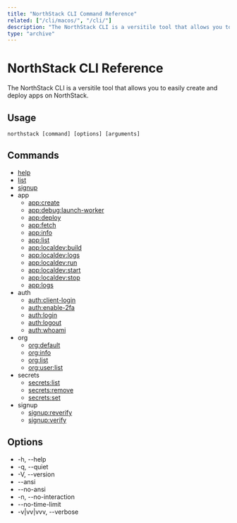 ```yaml
---
title: "NorthStack CLI Command Reference"
related: ["/cli/macos/", "/cli/"]
description: "The NorthStack CLI is a versitile tool that allows you to easily create and deploy apps on NorthStack."
type: "archive"
---
```


# NorthStack CLI Reference

The NorthStack CLI is a versitile tool that allows you to easily create and deploy apps on NorthStack.

## Usage

`northstack [command] [options] [arguments]`

## Commands

* [help](/cli/reference/help/)
* [list](/cli/reference/list/)
* [signup](/cli/reference/signup/)
* app
  * [app:create](/cli/reference/app/create/)
  * [app:debug:launch-worker](/cli/reference/app/debug/launch-worker/)
  * [app:deploy](/cli/reference/app/deploy/)
  * [app:fetch](/cli/reference/app/fetch/)
  * [app:info](/cli/reference/app/info/)
  * [app:list](/cli/reference/app/list/)
  * [app:localdev:build](/cli/reference/app/localdev/build/)
  * [app:localdev:logs](/cli/reference/app/localdev/logs/)
  * [app:localdev:run](/cli/reference/app/localdev/run/)
  * [app:localdev:start](/cli/reference/app/localdev/start/)
  * [app:localdev:stop](/cli/reference/app/localdev/stop/)
  * [app:logs](/cli/reference/app/logs/)
* auth
  * [auth:client-login](/cli/reference/auth/client-login/)
  * [auth:enable-2fa](/cli/reference/auth/enable-2fa/)
  * [auth:login](/cli/reference/auth/login/)
  * [auth:logout](/cli/reference/auth/logout/)
  * [auth:whoami](/cli/reference/auth/whoami/)
* org
  * [org:default](/cli/reference/org/default/)
  * [org:info](/cli/reference/org/info/)
  * [org:list](/cli/reference/org/list/)
  * [org:user:list](/cli/reference/org/user/list/)
* secrets
  * [secrets:list](/cli/reference/secrets/list/)
  * [secrets:remove](/cli/reference/secrets/remove/)
  * [secrets:set](/cli/reference/secrets/set/)
* signup
  * [signup:reverify](/cli/reference/signup/reverify/)
  * [signup:verify](/cli/reference/signup/verify/)

## Options

* -h, --help
* -q, --quiet
* -V, --version
* --ansi
* --no-ansi
* -n, --no-interaction
* --no-time-limit
* -v|vv|vvv, --verbose